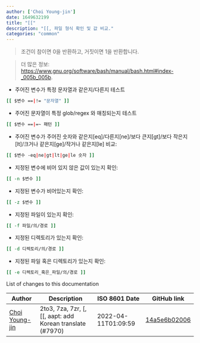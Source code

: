 ```yaml
---
author: ['Choi Young-jin']
date: 1649632199
title: "[["
description: "[[, 파일 형식 확인 및 값 비교."
categories: "common"
---
```

> 조건이 참이면 0을 반환하고, 거짓이면 1을 반환합니다.

> 더 많은 정보: <https://www.gnu.org/software/bash/manual/bash.html#index-_005b_005b>.

- 주어진 변수가 특정 문자열과 같은지/다른지 테스트

```bash
[[ $변수 ==|!= "문자열" ]]
```

- 주어진 문자열이 특정 glob/regex 와 매칭되는지 테스트

```bash
[[ $변수 ==|=~ 패턴 ]]
```

- 주어진 변수가 주어진 숫자와 같은지[eq]/다른지[ne]/보다 큰지[gt]/보다 작은지[lt]/크거나 같은지[ge]/작거나 같은지[le] 비교:

```bash
[[ $변수 -eq|ne|gt|lt|ge|le 숫자 ]]
```

- 지정된 변수에 비어 있지 않은 값이 있는지 확인:

```bash
[[ -n $변수 ]]
```

- 지정된 변수가 비어있는지 확인:

```bash
[[ -z $변수 ]]
```

- 지정된 파일이 있는지 확인:

```bash
[[ -f 파일/의/경로 ]]
```

- 지정된 디렉토리가 있는지 확인:

```bash
[[ -d 디렉토리/의/경로 ]]
```

- 지정된 파일 혹은 디렉토리가 있는지 확인:

```bash
[[ -e 디렉토리_혹은_파일/의/경로 ]]
```
List of changes to this documentation


Author | Description | ISO 8601 Date | GitHub link
------|-----|-----|-----
[Choi Young-jin](mailto:amateur.toss@gmail.com) | 2to3, 7za, 7zr, [, [[, aapt: add Korean translate (#7970) | 2022-04-11T01:09:59 | [14a5e6b02006](https://github.com/tldr-pages/tldr/commit/14a5e6b02006ec880b4133a9faac5afdf00ff62e)


